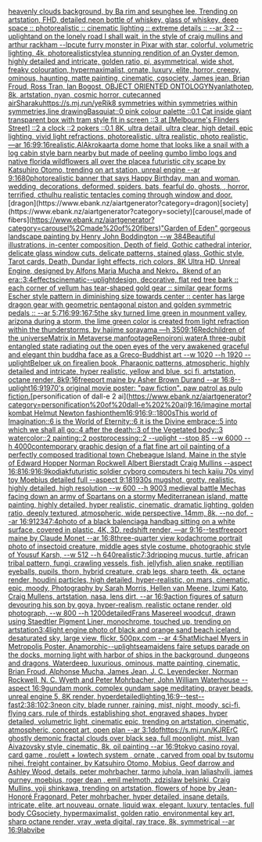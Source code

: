 [heavenly clouds background, by Ba rim and seunghee lee, Trending on artstation, FHD, detailed,](https://www.ebank.nz/aiartgenerator?category=heavenly%20clouds%20background%2C%20by%20Ba%20rim%20and%20seunghee%20lee%2C%20Trending%20on%20artstation%2C%20FHD%2C%20detailed%2C)[neon bottle of whiskey, glass of whiskey, deep space :: photorealistic :: cinematic lighting :: extreme details :: --ar 3:2 --uplight](https://www.ebank.nz/aiartgenerator?category=neon%20bottle%20of%20whiskey%2C%20glass%20of%20whiskey%2C%20deep%20space%20%3A%3A%20photorealistic%20%3A%3A%20cinematic%20lighting%20%3A%3A%20extreme%20details%20%3A%3A%20--ar%203%3A2%20--uplight)[and on the lonely road I shall wait, in the style of craig mullins and arthur rackham --lp](https://www.ebank.nz/aiartgenerator?category=and%20on%20the%20lonely%20road%20I%20shall%20wait%2C%20in%20the%20style%20of%20craig%20mullins%20and%20arthur%20rackham%20--lp)[cute furry monster in Pixar with star, colorful, volumetric lighting, 4k, photorealistic](https://www.ebank.nz/aiartgenerator?category=cute%20furry%20monster%20in%20Pixar%20with%20star%2C%20colorful%2C%20volumetric%20lighting%2C%204k%2C%20photorealistic)[style](https://www.ebank.nz/aiartgenerator?category=style)[a stunning rendition of an  Oyster demon, highly detailed and intricate, golden ratio, pi, asymmetrical, wide shot, freaky colouration, hypermaximalist, ornate, luxury, elite, horror, creepy, ominous, haunting, matte painting, cinematic, cgsociety, James jean, Brian Froud, Ross Tran, Ian Bogost, OBJECT ORIENTED ONTOLOGY](https://www.ebank.nz/aiartgenerator?category=a%20stunning%20rendition%20of%20an%20%20Oyster%20demon%2C%20highly%20detailed%20and%20intricate%2C%20golden%20ratio%2C%20pi%2C%20asymmetrical%2C%20wide%20shot%2C%20freaky%20colouration%2C%20hypermaximalist%2C%20ornate%2C%20luxury%2C%20elite%2C%20horror%2C%20creepy%2C%20ominous%2C%20haunting%2C%20matte%20painting%2C%20cinematic%2C%20cgsociety%2C%20James%20jean%2C%20Brian%20Froud%2C%20Ross%20Tran%2C%20Ian%20Bogost%2C%20OBJECT%20ORIENTED%20ONTOLOGY)[Nyanlathotep, 8k, artstation, nyan, cosmic horror, cute](https://www.ebank.nz/aiartgenerator?category=Nyanlathotep%2C%208k%2C%20artstation%2C%20nyan%2C%20cosmic%20horror%2C%20cute)[canned air](https://www.ebank.nz/aiartgenerator?category=canned%20air)[Sharaku](https://www.ebank.nz/aiartgenerator?category=Sharaku)[https://s.mj.run/yeRik8  symmetries within symmetries within symmetries,line drawing](https://www.ebank.nz/aiartgenerator?category=https%3A//s.mj.run/yeRik8%20%20symmetries%20within%20symmetries%20within%20symmetries%2Cline%20drawing)[Basquiat](https://www.ebank.nz/aiartgenerator?category=Basquiat)[::0 pink colour palette ::0.1 Cat inside giant transparent box with tram style fit in screen ::3 at [Melbourne's Flinders Street] ::2 a clock ::2 pokers ::0.1 8K, ultra detail, ultra clear, high detail, epic lighting, vivid light refractions, photorealistic, ultra realistic, photo realistic, —ar 16:9](https://www.ebank.nz/aiartgenerator?category=%3A%3A0%20pink%20colour%20palette%20%3A%3A0.1%20Cat%20inside%20giant%20transparent%20box%20with%20tram%20style%20fit%20in%20screen%20%3A%3A3%20at%20%5BMelbourne%27s%20Flinders%20Street%5D%20%3A%3A2%20a%20clock%20%3A%3A2%20pokers%20%3A%3A0.1%208K%2C%20ultra%20detail%2C%20ultra%20clear%2C%20high%20detail%2C%20epic%20lighting%2C%20vivid%20light%20refractions%2C%20photorealistic%2C%20ultra%20realistic%2C%20photo%20realistic%2C%20%E2%80%94ar%2016%3A9)[9:16](https://www.ebank.nz/aiartgenerator?category=9%3A16)[realistic,](https://www.ebank.nz/aiartgenerator?category=realistic%2C)[AlAkroka](https://www.ebank.nz/aiartgenerator?category=AlAkroka)[art](https://www.ebank.nz/aiartgenerator?category=art)[a dome home that looks like a snail with a log cabin style barn nearby but made of peeling gumbo limbo logs and native florida wildflowers all over the place](https://www.ebank.nz/aiartgenerator?category=a%20dome%20home%20that%20looks%20like%20a%20snail%20with%20a%20log%20cabin%20style%20barn%20nearby%20but%20made%20of%20peeling%20gumbo%20limbo%20logs%20and%20native%20florida%20wildflowers%20all%20over%20the%20place)[a futuristic city scape by Katsuhiro Otomo, trending on art station, unreal engine --ar 9:16](https://www.ebank.nz/aiartgenerator?category=a%20futuristic%20city%20scape%20by%20Katsuhiro%20Otomo%2C%20trending%20on%20art%20station%2C%20unreal%20engine%20--ar%209%3A16)[80](https://www.ebank.nz/aiartgenerator?category=80)[photorealistic banner that says Happy Birthday, man and woman, wedding, decorations, deformed, spiders, bats, fearful  do, ghosts, , horror, terrified, cthulhu realistic tentacles coming through window and door.](https://www.ebank.nz/aiartgenerator?category=photorealistic%20banner%20that%20says%20Happy%20Birthday%2C%20man%20and%20woman%2C%20wedding%2C%20decorations%2C%20deformed%2C%20spiders%2C%20bats%2C%20fearful%20%20do%2C%20ghosts%2C%20%2C%20horror%2C%20terrified%2C%20cthulhu%20realistic%20tentacles%20coming%20through%20window%20and%20door.)[dragon](https://www.ebank.nz/aiartgenerator?category=dragon)[society](https://www.ebank.nz/aiartgenerator?category=society)[carousel,made of fibers](https://www.ebank.nz/aiartgenerator?category=carousel%2Cmade%20of%20fibers)["Garden of Eden" gorgeous landscape painting by Henry John Boddington --w 384](https://www.ebank.nz/aiartgenerator?category=%22Garden%20of%20Eden%22%20gorgeous%20landscape%20painting%20by%20Henry%20John%20Boddington%20--w%20384)[Beautiful illustrations, in-center composition, Depth of field, Gothic cathedral interior, delicate glass window cuts, delicate patterns, stained glass, Gothic style, Tarot cards, Death, Dundar light effects, rich colors, 8K Ultra HD, Unreal Engine, designed by Alfons Maria Mucha and Nekro，8k](https://www.ebank.nz/aiartgenerator?category=Beautiful%20illustrations%2C%20in-center%20composition%2C%20Depth%20of%20field%2C%20Gothic%20cathedral%20interior%2C%20delicate%20glass%20window%20cuts%2C%20delicate%20patterns%2C%20stained%20glass%2C%20Gothic%20style%2C%20Tarot%20cards%2C%20Death%2C%20Dundar%20light%20effects%2C%20rich%20colors%2C%208K%20Ultra%20HD%2C%20Unreal%20Engine%2C%20designed%20by%20Alfons%20Maria%20Mucha%20and%20Nekro%EF%BC%8C8k)[end of an era::](https://www.ebank.nz/aiartgenerator?category=end%20of%20an%20era%3A%3A)[3:4](https://www.ebank.nz/aiartgenerator?category=3%3A4)[effects](https://www.ebank.nz/aiartgenerator?category=effects)[cinematic](https://www.ebank.nz/aiartgenerator?category=cinematic)[--uplight](https://www.ebank.nz/aiartgenerator?category=--uplight)[design, decorative, flat red tree bark :: each corner of vellum has tear-shaped gold gear :: similar gear forms Escher style pattern in diminishing size towards center :: center has large dragon gear with geometric pentagonal piston and golden symmetric pedals :: --ar 5:7](https://www.ebank.nz/aiartgenerator?category=design%2C%20decorative%2C%20flat%20red%20tree%20bark%20%3A%3A%20each%20corner%20of%20vellum%20has%20tear-shaped%20gold%20gear%20%3A%3A%20similar%20gear%20forms%20Escher%20style%20pattern%20in%20diminishing%20size%20towards%20center%20%3A%3A%20center%20has%20large%20dragon%20gear%20with%20geometric%20pentagonal%20piston%20and%20golden%20symmetric%20pedals%20%3A%3A%20--ar%205%3A7)[16:9](https://www.ebank.nz/aiartgenerator?category=16%3A9)[9:16](https://www.ebank.nz/aiartgenerator?category=9%3A16)[7:5](https://www.ebank.nz/aiartgenerator?category=7%3A5)[the sky turned lime green in mounment valley, arizona during a storm, the lime green color is created from light refraction within the thunderstorms, by hajime sorayama —h 350](https://www.ebank.nz/aiartgenerator?category=the%20sky%20turned%20lime%20green%20in%20mounment%20valley%2C%20arizona%20during%20a%20storm%2C%20the%20lime%20green%20color%20is%20created%20from%20light%20refraction%20within%20the%20thunderstorms%2C%20by%20hajime%20sorayama%20%E2%80%94h%20350)[9:16](https://www.ebank.nz/aiartgenerator?category=9%3A16)[Red](https://www.ebank.nz/aiartgenerator?category=Red)[children of the universe](https://www.ebank.nz/aiartgenerator?category=children%20of%20the%20universe)[Matrix in Metaverse man](https://www.ebank.nz/aiartgenerator?category=Matrix%20in%20Metaverse%20man)[footage](https://www.ebank.nz/aiartgenerator?category=footage)[Renoir](https://www.ebank.nz/aiartgenerator?category=Renoir)[oni,water](https://www.ebank.nz/aiartgenerator?category=oni%2Cwater)[A three-qubit entangled state  radiating out the open eyes of the very awakened graceful and elegant thin buddha face as a Greco-Buddhist art --w 1020 --h 1920 --uplight](https://www.ebank.nz/aiartgenerator?category=A%20three-qubit%20entangled%20state%20%20radiating%20out%20the%20open%20eyes%20of%20the%20very%20awakened%20graceful%20and%20elegant%20thin%20buddha%20face%20as%20a%20Greco-Buddhist%20art%20--w%201020%20--h%201920%20--uplight)[Belper uk on fire](https://www.ebank.nz/aiartgenerator?category=Belper%20uk%20on%20fire)[alien book, Pharaonic patterns, atmospheric, highly detailed and intricate, hyper realistic, yellow and blue, sci fi, artstation, octane render, 8k](https://www.ebank.nz/aiartgenerator?category=alien%20book%2C%20Pharaonic%20patterns%2C%20atmospheric%2C%20highly%20detailed%20and%20intricate%2C%20hyper%20realistic%2C%20yellow%20and%20blue%2C%20sci%20fi%2C%20artstation%2C%20octane%20render%2C%208k)[9:16](https://www.ebank.nz/aiartgenerator?category=9%3A16)[freeport maine by Asher Brown Durand --ar 16:8](https://www.ebank.nz/aiartgenerator?category=freeport%20maine%20by%20Asher%20Brown%20Durand%20--ar%2016%3A8)[--uplight](https://www.ebank.nz/aiartgenerator?category=--uplight)[16:9](https://www.ebank.nz/aiartgenerator?category=16%3A9)[1970's original movie poster: "paw fiction". paw patrol as pulp fiction.](https://www.ebank.nz/aiartgenerator?category=1970%27s%20original%20movie%20poster%3A%20%22paw%20fiction%22.%20paw%20patrol%20as%20pulp%20fiction.)[personification of dall-e 2 ai](https://www.ebank.nz/aiartgenerator?category=personification%20of%20dall-e%202%20ai)[9:16](https://www.ebank.nz/aiartgenerator?category=9%3A16)[/imagine mortal kombat Helmut Newton fashion](https://www.ebank.nz/aiartgenerator?category=/imagine%20mortal%20kombat%20Helmut%20Newton%20fashion)[them](https://www.ebank.nz/aiartgenerator?category=them)[16:9](https://www.ebank.nz/aiartgenerator?category=16%3A9)[16:9](https://www.ebank.nz/aiartgenerator?category=16%3A9)[::](https://www.ebank.nz/aiartgenerator?category=%3A%3A)[1800s](https://www.ebank.nz/aiartgenerator?category=1800s)[This world of Imagination::6 is the World of Eternity::6 it is the Divine embrace::5 into which we shall all go::4 after the death::3 of the Vegetated body::3 watercolor::2 painting::2  postprocessing::2 --uplight --stop 85 --w 6000 --h 4000](https://www.ebank.nz/aiartgenerator?category=This%20world%20of%20Imagination%3A%3A6%20is%20the%20World%20of%20Eternity%3A%3A6%20it%20is%20the%20Divine%20embrace%3A%3A5%20into%20which%20we%20shall%20all%20go%3A%3A4%20after%20the%20death%3A%3A3%20of%20the%20Vegetated%20body%3A%3A3%20watercolor%3A%3A2%20painting%3A%3A2%20%20postprocessing%3A%3A2%20--uplight%20--stop%2085%20--w%206000%20--h%204000)[contemporary graphic design of a flat fine art oil painting of a perfectly composed traditional town Chebeague Island, Maine in the style of Edward Hopper Norman Rockwell Albert Bierstadt Craig Mullins --aspect 16:8](https://www.ebank.nz/aiartgenerator?category=contemporary%20graphic%20design%20of%20a%20flat%20fine%20art%20oil%20painting%20of%20a%20perfectly%20composed%20traditional%20town%20Chebeague%20Island%2C%20Maine%20in%20the%20style%20of%20Edward%20Hopper%20Norman%20Rockwell%20Albert%20Bierstadt%20Craig%20Mullins%20--aspect%2016%3A8)[16:9](https://www.ebank.nz/aiartgenerator?category=16%3A9)[16:9](https://www.ebank.nz/aiartgenerator?category=16%3A9)[kodiak](https://www.ebank.nz/aiartgenerator?category=kodiak)[futuristic soldier cyborg computers hi tech kaiju 70s vinyl toy Moebius detailed full --aspect 9:18](https://www.ebank.nz/aiartgenerator?category=futuristic%20soldier%20cyborg%20computers%20hi%20tech%20kaiju%2070s%20vinyl%20toy%20Moebius%20detailed%20full%20--aspect%209%3A18)[1930s mugshot, grotty, realistic, highly detailed, high resolution --w 600 --h 900](https://www.ebank.nz/aiartgenerator?category=1930s%20mugshot%2C%20grotty%2C%20realistic%2C%20highly%20detailed%2C%20high%20resolution%20--w%20600%20--h%20900)[3 medieval battle Mechas facing down an army of Spartans on a stormy Mediterranean island, matte painting, highly detailed, hyper realistic, cinematic, dramatic lighting, golden ratio, deeply textured, atmospheric, wide perspective, 14mm, 8k, --no dof, --ar 16:9](https://www.ebank.nz/aiartgenerator?category=3%20medieval%20battle%20Mechas%20facing%20down%20an%20army%20of%20Spartans%20on%20a%20stormy%20Mediterranean%20island%2C%20matte%20painting%2C%20highly%20detailed%2C%20hyper%20realistic%2C%20cinematic%2C%20dramatic%20lighting%2C%20golden%20ratio%2C%20deeply%20textured%2C%20atmospheric%2C%20wide%20perspective%2C%2014mm%2C%208k%2C%20--no%20dof%2C%20--ar%2016%3A9)[1234](https://www.ebank.nz/aiartgenerator?category=1234)[7:4](https://www.ebank.nz/aiartgenerator?category=7%3A4)[photo of a black balenciaga handbag sitting on a white surface, covered in plastic, 4K, 3D, redshift render, —ar 9:16](https://www.ebank.nz/aiartgenerator?category=photo%20of%20a%20black%20balenciaga%20handbag%20sitting%20on%20a%20white%20surface%2C%20covered%20in%20plastic%2C%204K%2C%203D%2C%20redshift%20render%2C%20%E2%80%94ar%209%3A16)[--test](https://www.ebank.nz/aiartgenerator?category=--test)[freeport maine by Claude Monet --ar 16:8](https://www.ebank.nz/aiartgenerator?category=freeport%20maine%20by%20Claude%20Monet%20--ar%2016%3A8)[three-quarter view kodachrome portrait photo of insectoid creature, middle ages style costume, photographic style of Yousuf Karsh, --w 512 --h 640](https://www.ebank.nz/aiartgenerator?category=three-quarter%20view%20kodachrome%20portrait%20photo%20of%20insectoid%20creature%2C%20middle%20ages%20style%20costume%2C%20photographic%20style%20of%20Yousuf%20Karsh%2C%20--w%20512%20--h%20640)[realistic](https://www.ebank.nz/aiartgenerator?category=realistic)[7:3](https://www.ebank.nz/aiartgenerator?category=7%3A3)[dripping mucus, turtle, african tribal pattern, fungi, crawling vessels, fish, jellyfish, alien snake, reptillian eyeballs, pupils, thorn, hybrid creature, crab legs, sharp teeth, 4k, octane render, houdini particles, high detailed, hyper-realistic, on mars, cinematic, epic, moody, Photography by Sarah Morris, Hellen van Meene, Izumi Kato, Craig Mullens, artstation, nasa, lens dirt, --ar 16:9](https://www.ebank.nz/aiartgenerator?category=dripping%20mucus%2C%20turtle%2C%20african%20tribal%20pattern%2C%20fungi%2C%20crawling%20vessels%2C%20fish%2C%20jellyfish%2C%20alien%20snake%2C%20reptillian%20eyeballs%2C%20pupils%2C%20thorn%2C%20hybrid%20creature%2C%20crab%20legs%2C%20sharp%20teeth%2C%204k%2C%20octane%20render%2C%20houdini%20particles%2C%20high%20detailed%2C%20hyper-realistic%2C%20on%20mars%2C%20cinematic%2C%20epic%2C%20moody%2C%20Photography%20by%20Sarah%20Morris%2C%20Hellen%20van%20Meene%2C%20Izumi%20Kato%2C%20Craig%20Mullens%2C%20artstation%2C%20nasa%2C%20lens%20dirt%2C%20--ar%2016%3A9)[action figures of saturn devouring his son by goya, hyper-realism, realistic octane render, old photograph, --w 800 --h 1200](https://www.ebank.nz/aiartgenerator?category=action%20figures%20of%20saturn%20devouring%20his%20son%20by%20goya%2C%20hyper-realism%2C%20realistic%20octane%20render%2C%20old%20photograph%2C%20--w%20800%20--h%201200)[detailed](https://www.ebank.nz/aiartgenerator?category=detailed)[Frans Masereel woodcut, drawn using Staedtler Pigment Liner, monochrome, touched up, trending on artstation](https://www.ebank.nz/aiartgenerator?category=Frans%20Masereel%20woodcut%2C%20drawn%20using%20Staedtler%20Pigment%20Liner%2C%20monochrome%2C%20touched%20up%2C%20trending%20on%20artstation)[3:4](https://www.ebank.nz/aiartgenerator?category=3%3A4)[light,](https://www.ebank.nz/aiartgenerator?category=light%2C)[engine,](https://www.ebank.nz/aiartgenerator?category=engine%2C)[photo of black and orange sand beach iceland, desaturated sky, large view, flickr, 500px.com --ar 4:5](https://www.ebank.nz/aiartgenerator?category=photo%20of%20black%20and%20orange%20sand%20beach%20iceland%2C%20desaturated%20sky%2C%20large%20view%2C%20flickr%2C%20500px.com%20--ar%204%3A5)[hat](https://www.ebank.nz/aiartgenerator?category=hat)[Michael Myers in Metropolis Poster, Anamorphic](https://www.ebank.nz/aiartgenerator?category=Michael%20Myers%20in%20Metropolis%20Poster%2C%20Anamorphic)[--uplight](https://www.ebank.nz/aiartgenerator?category=--uplight)[seamaidens faire setups parade on the docks, morning light with harbor of ships in the background, dungeons and dragons, Waterdeep, luxurious, ominous, matte painting, cinematic, Brian Froud, Alphonse Mucha, James Jean, J. C. Leyendecker, Norman Rockwell, N. C. Wyeth and Peter Mohrbacher, John William Waterhouse --aspect 16:9](https://www.ebank.nz/aiartgenerator?category=seamaidens%20faire%20setups%20parade%20on%20the%20docks%2C%20morning%20light%20with%20harbor%20of%20ships%20in%20the%20background%2C%20dungeons%20and%20dragons%2C%20Waterdeep%2C%20luxurious%2C%20ominous%2C%20matte%20painting%2C%20cinematic%2C%20Brian%20Froud%2C%20Alphonse%20Mucha%2C%20James%20Jean%2C%20J.%20C.%20Leyendecker%2C%20Norman%20Rockwell%2C%20N.%20C.%20Wyeth%20and%20Peter%20Mohrbacher%2C%20John%20William%20Waterhouse%20--aspect%2016%3A9)[gundam monk, complex gundam sage meditating, prayer beads, unreal engine 5, 8K render, hyperdetailed](https://www.ebank.nz/aiartgenerator?category=gundam%20monk%2C%20complex%20gundam%20sage%20meditating%2C%20prayer%20beads%2C%20unreal%20engine%205%2C%208K%20render%2C%20hyperdetailed)[lighting,](https://www.ebank.nz/aiartgenerator?category=lighting%2C)[16:9](https://www.ebank.nz/aiartgenerator?category=16%3A9)[--test](https://www.ebank.nz/aiartgenerator?category=--test)[--fast](https://www.ebank.nz/aiartgenerator?category=--fast)[2:3](https://www.ebank.nz/aiartgenerator?category=2%3A3)[8:10](https://www.ebank.nz/aiartgenerator?category=8%3A10)[2:3](https://www.ebank.nz/aiartgenerator?category=2%3A3)[neon city, blade runner, raining, mist, night, moody, sci-fi, flying cars, rule of thirds, establishing shot, engraved shapes, hyper detailed, volumetric light, cinematic epic, trending on artstation, cinematic, atmospheric, concept art, open plan --ar 3:1](https://www.ebank.nz/aiartgenerator?category=neon%20city%2C%20blade%20runner%2C%20raining%2C%20mist%2C%20night%2C%20moody%2C%20sci-fi%2C%20flying%20cars%2C%20rule%20of%20thirds%2C%20establishing%20shot%2C%20engraved%20shapes%2C%20hyper%20detailed%2C%20volumetric%20light%2C%20cinematic%20epic%2C%20trending%20on%20artstation%2C%20cinematic%2C%20atmospheric%2C%20concept%20art%2C%20open%20plan%20--ar%203%3A1)[dof](https://www.ebank.nz/aiartgenerator?category=dof)[https://s.mj.run/KJRErC  ghostly demonic fractal clouds over black sea, full moonlight, mist, Ivan Aivazovsky style, cinematic, 8k, oil painting --ar 16:9](https://www.ebank.nz/aiartgenerator?category=https%3A//s.mj.run/KJRErC%20%20ghostly%20demonic%20fractal%20clouds%20over%20black%20sea%2C%20full%20moonlight%2C%20mist%2C%20Ivan%20Aivazovsky%20style%2C%20cinematic%2C%208k%2C%20oil%20painting%20--ar%2016%3A9)[tokyo casino royal, card game , roulett + lowtech system , ornate , carved from opal by tsutomu nihei, freight container, by Katsuhiro Otomo, Mobius, Geof darrow and Ashley Wood, details, peter mohrbacher, tarmo juhola, ivan laliashvili, james gurney, moebius, roger dean , emil melmoth, zdzislaw belsinki, Craig Mullins, yoji shinkawa, trending on artstation, flowers of hope by Jean-Honoré Fragonard, Peter mohrbacher, hyper detailed, insane details, intricate, elite, art nouveau, ornate, liquid wax, elegant, luxury, tentacles, full body CGsociety, hypermaximalist, golden ratio, environmental key art, sharp octane render, vray ,weta digital, ray trace, 8k, symmetrical --ar 16:9](https://www.ebank.nz/aiartgenerator?category=tokyo%20casino%20royal%2C%20card%20game%20%2C%20roulett%20%2B%20lowtech%20system%20%2C%20ornate%20%2C%20carved%20from%20opal%20by%20tsutomu%20nihei%2C%20freight%20container%2C%20by%20Katsuhiro%20Otomo%2C%20Mobius%2C%20Geof%20darrow%20and%20Ashley%20Wood%2C%20details%2C%20peter%20mohrbacher%2C%20tarmo%20juhola%2C%20ivan%20laliashvili%2C%20james%20gurney%2C%20moebius%2C%20roger%20dean%20%2C%20emil%20melmoth%2C%20zdzislaw%20belsinki%2C%20Craig%20Mullins%2C%20yoji%20shinkawa%2C%20trending%20on%20artstation%2C%20flowers%20of%20hope%20by%20Jean-Honor%C3%A9%20Fragonard%2C%20Peter%20mohrbacher%2C%20hyper%20detailed%2C%20insane%20details%2C%20intricate%2C%20elite%2C%20art%20nouveau%2C%20ornate%2C%20liquid%20wax%2C%20elegant%2C%20luxury%2C%20tentacles%2C%20full%20body%20CGsociety%2C%20hypermaximalist%2C%20golden%20ratio%2C%20environmental%20key%20art%2C%20sharp%20octane%20render%2C%20vray%20%2Cweta%20digital%2C%20ray%20trace%2C%208k%2C%20symmetrical%20--ar%2016%3A9)[lab](https://www.ebank.nz/aiartgenerator?category=lab)[vibe](https://www.ebank.nz/aiartgenerator?category=vibe)